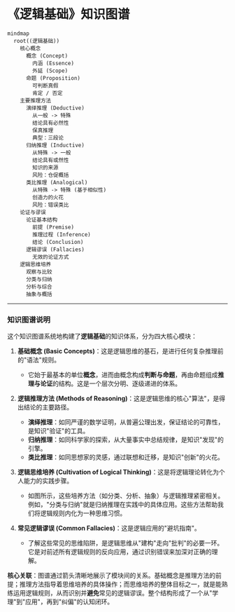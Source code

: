 # 《逻辑基础》知识图谱

```mermaid
mindmap
  root((逻辑基础))
    核心概念
      概念 (Concept)
        内涵 (Essence)
        外延 (Scope)
      命题 (Proposition)
        可判断真假
        肯定 / 否定
    主要推理方法
      演绎推理 (Deductive)
        从一般 -> 特殊
        结论具有必然性
        保真推理
        典型：三段论
      归纳推理 (Inductive)
        从特殊 -> 一般
        结论具有或然性
        知识的来源
        风险：仓促概括
      类比推理 (Analogical)
        从特殊 -> 特殊 (基于相似性)
        创造力的火花
        风险：错误类比
    论证与谬误
      论证基本结构
        前提 (Premise)
        推理过程 (Inference)
        结论 (Conclusion)
      逻辑谬误 (Fallacies)
        无效的论证方式
    逻辑思维培养
      观察与比较
      分类与归纳
      分析与综合
      抽象与概括
```

---

### 知识图谱说明

这个知识图谱系统地构建了**逻辑基础**的知识体系，分为四大核心模块：

1. **基础概念 (Basic Concepts)**：这是逻辑思维的基石，是进行任何复杂推理前的"语法"规则。
    - 它始于最基本的单位**概念**，进而由概念构成**判断与命题**，再由命题组成**推理与论证**的结构。这是一个层次分明、逐级递进的体系。

2. **逻辑推理方法 (Methods of Reasoning)**：这是逻辑思维的核心"算法"，是得出结论的主要路径。
    - **演绎推理**：如同严谨的数学证明，从普遍公理出发，保证结论的可靠性，是知识"验证"的工具。
    - **归纳推理**：如同科学家的探索，从大量事实中总结规律，是知识"发现"的引擎。
    - **类比推理**：如同思想家的灵感，通过联想和迁移，是知识"创新"的火花。

3. **逻辑思维培养 (Cultivation of Logical Thinking)**：这是将逻辑理论转化为个人能力的实践步骤。
    - 如图所示，这些培养方法（如分类、分析、抽象）与逻辑推理紧密相关。例如，"分类与归纳"就是归纳推理在实践中的具体应用。这些方法帮助我们将逻辑规则内化为一种思维习惯。

4. **常见逻辑谬误 (Common Fallacies)**：这是逻辑应用的"避坑指南"。
    - 了解这些常见的思维陷阱，是逻辑思维从"建构"走向"批判"的必要一环。它是对前述所有逻辑规则的反向应用，通过识别错误来加深对正确的理解。

**核心关联**：图谱通过箭头清晰地展示了模块间的关系。基础概念是推理方法的前提；推理方法指导着思维培养的具体操作；而思维培养的整体目标之一，就是能熟练运用逻辑规则，从而识别并**避免**常见的逻辑谬误。整个结构形成了一个从"学理"到"应用"，再到"纠偏"的认知闭环。
